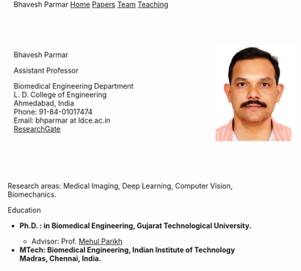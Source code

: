 <html>
<meta name="Keyword" content="Bhavesh Parmar">

<head><title>Dr. Bhavesh Parmar @ L. D. College of Engineering</title>
<link rel="stylesheet" type="text/css" href="./mycss_github.css" >
</head>

<body class="Palatino">

<div style="height: 36px"></div>

<!-- The page starts from here -->

<div style="width: 800px;
            height: 260px;
            margin-left: 12px;
            display:flex;
            display: -webkit-flex;">
<div style="-webkit-flex: 1;
            flex: 1;
            width: 600px;">
<p class="larger">Bhavesh Parmar<br></p>
	<p>Assistant Professor</p>
	<p>Biomedical Engineering Department<br>
	L. D. College of Engineering<br>
	Ahmedabad, India<br>Phone: 91-84-01017474<br>
	Email: bhparmar at ldce.ac.in<br>
	<a href="https://www.researchgate.net/profile/bhparmar">ResearchGate</a></p>
</div>
<div style="width: 180px;
            -webkit-flex: 1;
            flex: 1;"> 
<img src="me.jpg" height="200px">
</div>
<div style="position: fixed; top: 0">
	<!--<table style="align:center; width:100%; height:36px; font-size:18px; font-weight:bold; background-color:gray" >
		<tr> -->
	<td style="width:10%" ></td><td width="72%">Bhavesh Parmar</td>
	<td style="font-size:16px"><a href="./index.md">Home</a></td>
	<td style="width:3%"></td>
	<td style="font-size:16px"><a href="./papers1.html">Papers</a></td>
	<td style="width:3%"></td>
	<td style="font-size:16px"><a href="./team1.html">Team</a></td>
	<td style="width:3%"></td>
	<td style="font-size:16px"><a href="./teaching1.html">Teaching</a></td>
	<td style="width:6%"></td>
		</tr>
	<!--</table> -->
</div>
</div>

<p><span class="larger">Research areas</span>: Medical Imaging, Deep Learning, Computer Vision, Biomechanics.</p>

<p class="larger">Education</p>
<ul>
<li><b>Ph.D. : in Biomedical Engineering, Gujarat Technological University.</b></li>
	<ul>
	<li>Advisor: Prof. <a href="http://xxx.html">Mehul Parikh</a></li>
<!--	<li>Thesis: thesis title [<a href="files/xxx.pdf">Dissertation</a>]</li> -->
	</ul>

<li><b>MTech: Biomedical Engineering, Indian Institute of Technology Madras, Chennai, India.</b></li>
</ul>

<p>&nbsp; </p>

</body>
</html>
